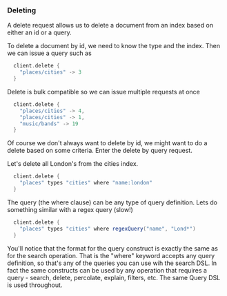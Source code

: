 ### Deleting

A delete request allows us to delete a document from an index based on either an id or a query.

To delete a document by id, we need to know the type and the index. Then we can issue a query such as

```scala
  client.delete {
    "places/cities" -> 3
  }
```

Delete is bulk compatible so we can issue multiple requests at once

```scala
  client.delete {
    "places/cities" -> 4,
    "places/cities" -> 1,
    "music/bands" -> 19
  }
```

Of course we don't always want to delete by id, we might want to do a delete based on some criteria. Enter the
delete by query request.

Let's delete all London's from the cities index.

```scala
  client.delete {
    "places" types "cities" where "name:london"
  }
```

The query (the where clause) can be any type of query definition. Lets do something similar with a regex query (slow!)

```scala
  client.delete {
    "places" types "cities" where regexQuery("name", "Lond*")
  }
```

You'll notice that the format for the query construct is exactly the same as for the search operation.
That is the "where" keyword accepts any query definition, so that's any of the queries you can use wih the search DSL.
In fact the same constructs can be used by any operation that requires a query - search, delete, percolate, explain, filters, etc. The same Query DSL is used throughout.
